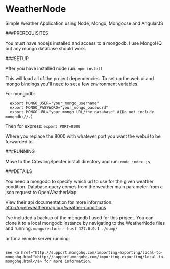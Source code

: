 WeatherNode
===========

Simple Weather Application using Node, Mongo, Mongoose and AngularJS

###PREREQUISITES

You must have nodejs installed and access to a mongodb.
I use MongoHQ but any mongo database should work.




###SETUP

After you have installed node run:
  ```npm install```
  
This will load all of the project dependencies.
To set up the web ui and mongo bindings you'll need to set a few environment variables.

For mongodb:
  
      export MONGO_USER="your_mongo_username"
      export MONGO_PASSWORD="your_mongo_password"
      export MONGO_URL="your_mongo_URL/the_database" #(Do not include mongodb://.)
  

Then for express:
  ```export PORT=8000```
  
  Where you replace the 8000 with whatever port you want the webui to be forwarded to.
  
  
  
  
###RUNNING

Move to the CrawlingSpecter install directory and run:
  ```node index.js```


###DETAILS

You need a mongodb to specify which url to use for the given weather condition.
Database query comes from the weather.main parameter from a json request to OpenWeatherMap.

View their api documentation for more information:
    http://openweathermap.org/weather-conditions

I've included a backup of the mongodb I used for this project. You can clone it to a local mongodb instance by navigating to the WeatherNode files and running:
  ```mongorestore --host 127.0.0.1 ./dump/```

or for a remote server running:
  ```mongorestore -h MONGO_DB_ADDRESS:PORT -d MONGODATABASE -u USERNAME -p PASSWORD ./dump

See <a href="http://support.mongohq.com/importing-exporting/local-to-mongohq.html">http://support.mongohq.com/importing-exporting/local-to-mongohq.html</a> for more information.